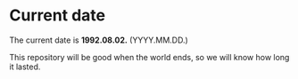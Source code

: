 # Current date

The current date is **1992.08.02.** (YYYY.MM.DD.)

This repository will be good when the world ends, so we will know how long it lasted.